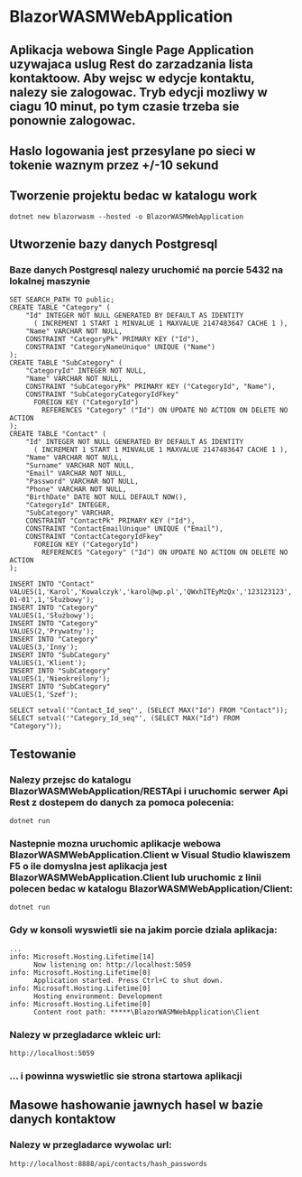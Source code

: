 # BlazorWASMWebApplication

## Aplikacja webowa Single Page Application uzywajaca uslug Rest do zarzadzania lista kontaktoow. Aby wejsc w edycje kontaktu, nalezy sie zalogowac. Tryb edycji mozliwy w ciagu 10 minut, po tym czasie trzeba sie ponownie zalogowac.

## Haslo logowania jest przesylane po sieci w tokenie waznym przez +/-10 sekund

## Tworzenie projektu bedac w katalogu work

```
dotnet new blazorwasm --hosted -o BlazorWASMWebApplication
```

## Utworzenie bazy danych Postgresql
### Baze danych Postgresql nalezy uruchomić na porcie 5432 na lokalnej maszynie

```
SET SEARCH_PATH TO public;
CREATE TABLE "Category" (
    "Id" INTEGER NOT NULL GENERATED BY DEFAULT AS IDENTITY
      ( INCREMENT 1 START 1 MINVALUE 1 MAXVALUE 2147483647 CACHE 1 ),
    "Name" VARCHAR NOT NULL,
    CONSTRAINT "CategoryPk" PRIMARY KEY ("Id"),
    CONSTRAINT "CategoryNameUnique" UNIQUE ("Name")
);
CREATE TABLE "SubCategory" (
    "CategoryId" INTEGER NOT NULL,
    "Name" VARCHAR NOT NULL,
    CONSTRAINT "SubCategoryPk" PRIMARY KEY ("CategoryId", "Name"),
    CONSTRAINT "SubCategoryCategoryIdFkey"
      FOREIGN KEY ("CategoryId")
        REFERENCES "Category" ("Id") ON UPDATE NO ACTION ON DELETE NO ACTION
);
CREATE TABLE "Contact" (
    "Id" INTEGER NOT NULL GENERATED BY DEFAULT AS IDENTITY
      ( INCREMENT 1 START 1 MINVALUE 1 MAXVALUE 2147483647 CACHE 1 ),
    "Name" VARCHAR NOT NULL,
    "Surname" VARCHAR NOT NULL,
    "Email" VARCHAR NOT NULL,
    "Password" VARCHAR NOT NULL,
    "Phone" VARCHAR NOT NULL,
    "BirthDate" DATE NOT NULL DEFAULT NOW(),
    "CategoryId" INTEGER,
    "SubCategory" VARCHAR,
    CONSTRAINT "ContactPk" PRIMARY KEY ("Id"),
    CONSTRAINT "ContactEmailUnique" UNIQUE ("Email"),
    CONSTRAINT "ContactCategoryIdFkey"
      FOREIGN KEY ("CategoryId")
        REFERENCES "Category" ("Id") ON UPDATE NO ACTION ON DELETE NO ACTION
);
```

```
INSERT INTO "Contact"
VALUES(1,'Karol','Kowalczyk','karol@wp.pl','QWxhITEyMzQx','123123123','1970-01-01',1,'Służbowy');
INSERT INTO "Category"
VALUES(1,'Służbowy');
INSERT INTO "Category"
VALUES(2,'Prywatny');
INSERT INTO "Category"
VALUES(3,'Inny');
INSERT INTO "SubCategory"
VALUES(1,'Klient');
INSERT INTO "SubCategory"
VALUES(1,'Nieokreślony');
INSERT INTO "SubCategory"
VALUES(1,'Szef');
```

```
SELECT setval('"Contact_Id_seq"', (SELECT MAX("Id") FROM "Contact"));
SELECT setval('"Category_Id_seq"', (SELECT MAX("Id") FROM "Category"));
```

## Testowanie

### Nalezy przejsc do katalogu BlazorWASMWebApplication/RESTApi i uruchomic serwer Api Rest z dostepem do danych za pomoca polecenia:

```
dotnet run
```

### Nastepnie mozna uruchomic aplikacje webowa BlazorWASMWebApplication.Client w Visual Studio klawiszem F5 o ile domyslna jest aplikacja jest BlazorWASMWebApplication.Client lub uruchomic z linii polecen bedac w katalogu BlazorWASMWebApplication/Client:

```
dotnet run
```

### Gdy w konsoli wyswietli sie na jakim porcie dziala aplikacja:

```
...
info: Microsoft.Hosting.Lifetime[14]
      Now listening on: http://localhost:5059
info: Microsoft.Hosting.Lifetime[0]
      Application started. Press Ctrl+C to shut down.
info: Microsoft.Hosting.Lifetime[0]
      Hosting environment: Development
info: Microsoft.Hosting.Lifetime[0]
      Content root path: *****\BlazorWASMWebApplication\Client
```

### Nalezy w przegladarce wkleic url:

```
http://localhost:5059
```

### ... i powinna wyswietlic sie strona startowa aplikacji

## Masowe hashowanie jawnych hasel w bazie danych kontaktow
### Nalezy w przegladarce wywolac url:

```
http://localhost:8888/api/contacts/hash_passwords
```
